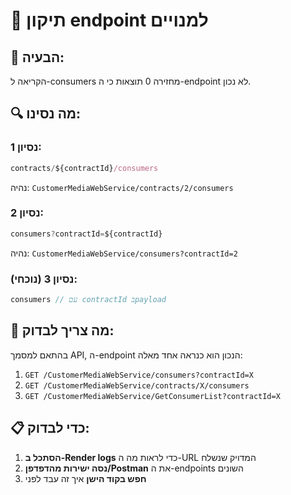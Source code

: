 # 🔧 תיקון endpoint למנויים

## 📝 הבעיה:
הקריאה ל-consumers מחזירה 0 תוצאות כי ה-endpoint לא נכון.

## 🔍 מה נסינו:

### נסיון 1: 
```javascript
contracts/${contractId}/consumers
```
נהיה: `CustomerMediaWebService/contracts/2/consumers`

### נסיון 2:
```javascript  
consumers?contractId=${contractId}
```
נהיה: `CustomerMediaWebService/consumers?contractId=2`

### נסיון 3 (נוכחי):
```javascript
consumers // עם contractId בpayload
```

## 🎯 מה צריך לבדוק:

בהתאם למסמך API, ה-endpoint הנכון הוא כנראה אחד מאלה:
1. `GET /CustomerMediaWebService/consumers?contractId=X`
2. `GET /CustomerMediaWebService/contracts/X/consumers`
3. `GET /CustomerMediaWebService/GetConsumerList?contractId=X`

## 📋 כדי לבדוק:

1. **הסתכל ב-Render logs** כדי לראות מה ה-URL המדויק שנשלח
2. **נסה ישירות מהדפדפן/Postman** את ה-endpoints השונים
3. **חפש בקוד הישן** איך זה עבד לפני

